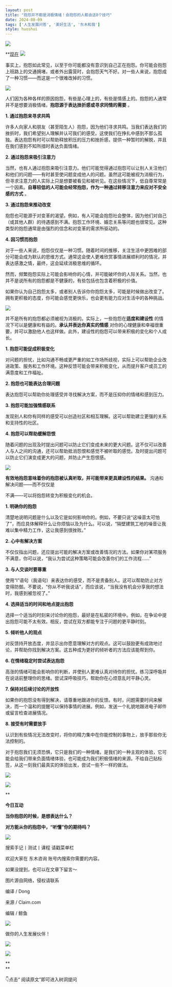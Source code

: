 ```yaml
---
layout: post
title: "抱怨并不都是消极情绪！会抱怨的人都会这8个技巧"
date: 2024-08-09
tags: ['人生发展问答', '美好生活', '东木和我']
style: huoshui
---
```


![](/assets/post_images/2024-08-09-17319183352810.15932620068699221.jpeg)



**[现在](http://mp.weixin.qq.com/s?__biz=MzkyNTY0NTMzNQ==&mid=2247489038&idx=2&sn=175e4b053a335b47b340e3d8c919d5e3&chksm=c1c23976f6b5b06013d7c305de12a849b53d21f2d107e2bbe010b12ede3921e0b1acab754d8c&scene=21#wechat_redirect)
![](/assets/post_images/2024-08-09-17319183351740.8172684495547311.jpeg)

事实上，抱怨如此常见，以至于你可能都没有意识到自己正在抱怨。你可能会抱怨上班路上的交通拥堵，或者外出露营时，会抱怨天气不好。对一些人来说，抱怨成了一种习惯——而这是一个很难改掉的习惯。

![](/assets/post_images/2024-08-09-17319183352110.1536658578969634.png)

人们因为各种各样的原因抱怨，有些是心理上的，有些是情感上的。抱怨的人通常并不是想要消极情绪，**抱怨源于表达挫折感或寻求同情的需要** 。

  

**1\. 通过抱怨来寻求共鸣**

  

许多人向家人和朋友（甚至陌生人）抱怨，因为他们寻求共鸣。当我们表达我们的挫折时，我们希望别人理解并认可我们的感受。这使我们在挣扎中感到不那么孤独。表达抱怨有时可以帮助释放积压的压力和挫折感，提供一种暂时的解脱，并且在我们感到不知所措时表达负面情绪。

  

**2\. 通过抱怨来吸引注意力**

  

当然，也有人通过抱怨来吸引注意力。他们可能觉得通过抱怨可以让别人关注他们和他们的问题——有时甚至使问题变成他人的问题。虽然这可能被视为消极行为，但寻求注意力的人实际上只是想要被看见和被听见。在这些情况下，低自尊常常是一个因素。**自尊较低的人可能会经常抱怨，作为一种通过转移注意力来应对不安全感的方式**
。

  

**3\. 通过抱怨来推动改变**

  

抱怨也可能源于对变革的渴望。例如，有人可能会抱怨社会整体，因为他们对自己（或其他人群）的待遇感到不满。抱怨工作环境、婚恋关系等问题也很常见。这种类型的抱怨通常是由强烈的信念和对变革的需求所驱动的。

  

**4\. 因习惯而抱怨**

  

对于一些人来说，抱怨仅仅是一种习惯。随着时间的推移，关注生活中更困难的部分可能会成为默认的思维方式。通常这会使人更难欣赏事情进展顺利时的情况，并表达感激之情，最终，这会延续消极思维的循环。

  

然而，频繁抱怨实际上可能会影响你的心情，并可能破坏你的人际关系。当然，也并不是说所有的抱怨都是不健康的，有些包括也包含着积极的价值。

  

如果你认为自己抱怨太多，或者别人告诉你你抱怨太多，可能是时候做出改变了。拥有更积极的态度，你可能会感觉更快乐，也会更有能力应对生活中的各种挑战。

![](/assets/post_images/2024-08-09-17319183352140.19107088750088996.png)

并不是所有的抱怨都必须被视为消极的。实际上，一些抱怨在**适度和建设性** 的情况下可以是健康和有益的。**承认并表达你真实的情感**
对你的心理健康和幸福很重要，并可以激励他人也这样做。此外，建设性的抱怨可以带来积极的变化和个人成长。

  

**1\. 抱怨可能促成积极变化**

  

对问题的担忧，比如沟通不畅或更严重的如工作场所歧视，实际上可以帮助企业改进政策、服务和工作环境。这种反馈可能会带来积极变化，从而提升客户或员工的满意度和工作福祉。

  

**2\. 抱怨也可能表达合理问题**

  

表达抱怨可以帮助你处理感受并寻找解决方案，而不是压抑你的情绪和感到压力。

  

**3\. 抱怨可能加强情感联系**

  

发现别人和你有同样的感受可以创造社区和相互理解。这可以帮助建立更强的关系和支持性的社区。

  

**4\. 抱怨可以帮助缓解怨恨**

  

随着问题的出现及时提出问题可以防止它们变成未来的更大问题。这不仅可以改善人与人之间的沟通，还可以帮助抵消怨恨和感觉不被听取的感觉。及时提出问题可以防止它们演变成更大的问题，并防止产生怨恨感。

![](/assets/post_images/2024-08-09-17319183352140.5206454484535796.png)

**有效地抱怨意味着你的抱怨被认真听取，并可能带来更具建设性的结果。** 沟通和解决问题——而不仅仅是

不满——可以将抱怨转变为积极变化的机会。

  

**1\. 明确你的抱怨**

  

清楚地说明问题是什么以及它是如何影响你的。例如，不要只说“这噪音太可怕了”，而应具体解释什么让你烦恼以及为什么。可以说，“隔壁建筑工地的噪音让我难以集中精力工作，这让我感到很挫败。”

  

**2\. 心中有解决方案**

  

不仅仅指出问题，还应提出可能的解决方案或改善情况的方法。如果你对某项服务不满意，你可以说，“我认为尝试这种策略可能会改善你们的工作流程……”

  

**3\. 与人交谈时要尊重**

  

使用“I”语句（我语句）来表达你的感受，而不是责备别人。这可以帮助防止对方变得防御。不要说，“你从不听我说话”，而应该说，“当我没有机会分享我的想法时，我感到被忽视了。”

  

**4\. 选择适当的时间和地点提出抱怨**

  

选择一个适当的时刻来讨论你的抱怨，最好是在私密的环境中。例如，在争论中提出抱怨可能不太有效。相反，尝试在双方都能专注于问题的更平静时刻。

  

**5\. 倾听他人的观点**

  

对反馈持开放态度，并显示出你愿意理解对方的观点。这可以鼓励更有成效地讨论，并帮助你找到解决方案。这五种成为更好的倾听者的方法应该能帮到你。

  

**6\. 在情绪稳定时尝试表达抱怨**

  

高涨的情绪可能会影响你的判断，并使别人更难认真对待你的担忧。练习深呼吸并在说话前整理你的思绪。尝试深呼吸技巧，帮助你在心烦意乱时平静心灵。

  

**7\. 保持对后续讨论的开放性**

  

如果你的抱怨没有得到解决，请尊重地跟进你的反馈。有时，问题需要时间来解决，而一个温和的提醒可以保持事情的进展。例如，发送一个礼貌地跟进电子邮件或留言检查进展情况。

  

**8\. 接受有时需要放手**

  

认识到有些情况无法改变时，将你的精力集中在你能控制的事物上，放手那些你无法控制的。

  

对于抱怨我们无须恐惧，它只是我们的一种情绪，是我们的一种主观的体验，它可能会给我们带来负面情绪体验，也可能成为我们积极情绪的来源。不给自己贴标签，从这一刻我们最真实的体验出发，尝试一些不一样的做法。

  

![](/assets/post_images/2024-08-09-17319183352710.5456214240084742.jpeg)

![](/assets/post_images/2024-08-09-17319183351420.593105325995535.png)

**

**今日互动**

**当你抱怨的时候，是想表达什么？**  

**对方能从你的抱怨中，“听懂”你的期待吗？**

![](/assets/post_images/2024-08-09-17319183351480.14529228148937645.png)

搜索手记丨测试丨课程 请戳菜单栏

欢迎大家在 东木咨询 账号内搜索你需要的内容。

如果没提到，也可以在文章下留言～

  

图片源自网络，侵权请联系

  

编译 / Dong  

来源 / Claim.com  

编辑 / 鲸鱼

![](/assets/post_images/2024-08-09-17319183351450.29799867584493.webp)

做你的人生发展伙伴！

  

[![](/assets/post_images/2024-08-09-17319183355970.31191036796473015.png)](http://mp.weixin.qq.com/s?__biz=MzkyNTY0NTMzNQ==&mid=2247489038&idx=2&sn=175e4b053a335b47b340e3d8c919d5e3&chksm=c1c23976f6b5b06013d7c305de12a849b53d21f2d107e2bbe010b12ede3921e0b1acab754d8c&scene=21#wechat_redirect)  

![](/assets/post_images/2024-08-09-17319183352720.6632089201245126.webp)

**  
**

👇点击“ 阅读原文”即可进入树洞提问